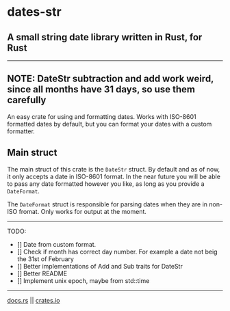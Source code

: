 # dates-str
## A small string date library written in Rust, for Rust
-----------------------------------
**NOTE**: DateStr subtraction and add work weird, since all months have 31 days, so use them carefully
-----------------------------------
An easy crate for using and formatting dates. Works with ISO-8601 formatted dates by default, but you can format your dates with a custom formatter.

## Main struct
The main struct of this crate is the `DateStr` struct.
By default and as of now, it only accepts a date in ISO-8601 format. In the near future you will be able to pass any date formatted however you like, as long as you provide a `DateFormat`.


The `DateFormat` struct is responsible for parsing dates when they are in non-ISO fromat. Only works for output at the moment.

-----------------------------------
TODO:
- [] Date from custom format.
- [] Check if month has correct day number. For example a date not beig the 31st of February
- [] Better implementations of Add and Sub traits for DateStr
- [] Better README
- [] Implement unix epoch, maybe from std::time
------------------------------------

[docs.rs](https://docs.rs/dates-str/latest/dates_str) || [crates.io](https://crates.io/crates/dates-str)
